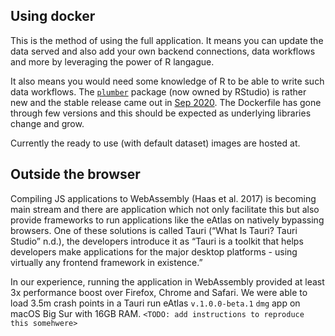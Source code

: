 ## Using docker

This is the method of using the full application. It means you can
update the data served and also add your own backend connections, data
workflows and more by leveraging the power of R langague.

It also means you would need some knowledge of R to be able to write
such data workflows. The
[`plumber`](https://github.com/rstudio/plumber/) package (now owned by
RStudio) is rather new and the stable release came out in
[Sep 2020](https://github.com/rstudio/plumber/releases/tag/v1.0.0). The
Dockerfile has gone through few versions and this should be expected as
underlying libraries change and grow.

Currently the ready to use (with default dataset) images are hosted at.

## Outside the browser

Compiling JS applications to WebAssembly (Haas et al. 2017) is becoming
main stream and there are application which not only facilitate this but
also provide frameworks to run applications like the eAtlas on natively
bypassing browsers. One of these solutions is called Tauri (“What Is
Tauri? Tauri Studio” n.d.), the developers introduce it as “Tauri is a
toolkit that helps developers make applications for the major desktop
platforms - using virtually any frontend framework in existence.”

In our experience, running the application in WebAssembly provided at
least 3x performance boost over Firefox, Chrome and Safari. We were able
to load 3.5m crash points in a Tauri run eAtlas `v.1.0.0-beta.1` `dmg`
app on macOS Big Sur with 16GB RAM. `<TODO: add instructions to
reproduce this somehwere>`
